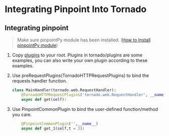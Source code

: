 ﻿# Integrating Pinpoint Into Tornado


## Integrating pinpoint

> Make sure pinpointPy module has been installed. ([How to Install pinpointPy module](../../../DOC/PY/Readme.md))
1. Copy [plugins](tornado/plugins) to your root. Plugins in tornado/plugins are some examples, you can also write your own plugin according to these examples.

2. Use preRequestPlugins(TornadoHTTPRequestPlugins) to bind the requests handler function.
    ```python
    class MainHandler(tornado.web.RequestHandler):
        @TornadoHTTPRequestPlugins('tornado.web.RequestHandler', __name__)
        async def get(self):
    ```

3. Use PinpointCommonPlugin to bind the user-defined function/method you care.
    ```python
        @PinpointCommonPlugin('',__name__)
        async def get_1(self,t = 2):
    ```
